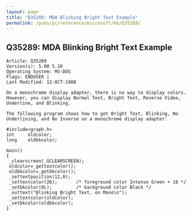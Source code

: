 ```yaml
---
layout: page
title: "Q35289: MDA Blinking Bright Text Example"
permalink: /pubs/pc/reference/microsoft/kb/Q35289/
---
```


## Q35289: MDA Blinking Bright Text Example

	Article: Q35289
	Version(s): 5.00 5.10
	Operating System: MS-DOS
	Flags: ENDUSER |
	Last Modified: 12-OCT-1988
	
	On a monochrome display adapter, there is no way to display colors.
	However, you can display Normal Text, Bright Text, Reverse Video,
	Underline, and Blinking.
	
	The following program shows how to get Bright Text, Blinking, No
	Underlining, and No Inverse on a monochrome display adapter:
	
	#include<graph.h>
	int     oldcolor;
	long    oldbkcolor;
	
	main()
	{
	 _clearscreen(_GCLEARSCREEN);
	 oldcolor=_gettextcolor();
	 oldbkcolor=_getbkcolor();
	 _settextposition(12,0);
	 _settextcolor(26);       /* foreground color Intense Green + 16 */
	 _setbkcolor(0L);         /* background color Black */
	 _outtext("Blinking Bright Text, on Mono\n");
	 _settextcolor(oldcolor);
	 _setbkcolor(oldbkcolor);
	}
